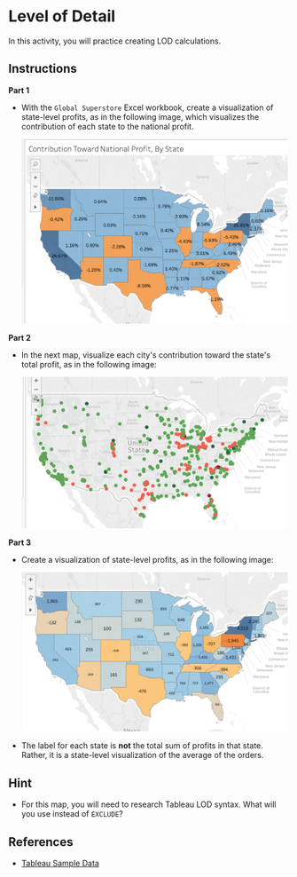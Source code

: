 # Level of Detail

In this activity, you will practice creating LOD calculations.

## Instructions

**Part 1**

* With the `Global Superstore` Excel workbook, create a visualization of state-level profits, as in the following image, which visualizes the contribution of each state to the national profit.

  ![stu_LOD1.png](Images/stu_LOD1.png)

**Part 2**

* In the next map, visualize each city's contribution toward the state's total profit, as in the following image:

  ![stu_LOD2.png](Images/stu_LOD2.png)

**Part 3**

* Create a visualization of state-level profits, as in the following image:

  ![stu_LOD3.png](Images/stu_LOD3.png)

* The label for each state is **not** the total sum of profits in that state. Rather, it is a state-level visualization of the average of the orders.

## Hint

* For this map, you will need to research Tableau LOD syntax. What will you use instead of `EXCLUDE`?

## References

* [Tableau Sample Data](https://public.tableau.com/en-us/s/resources)

